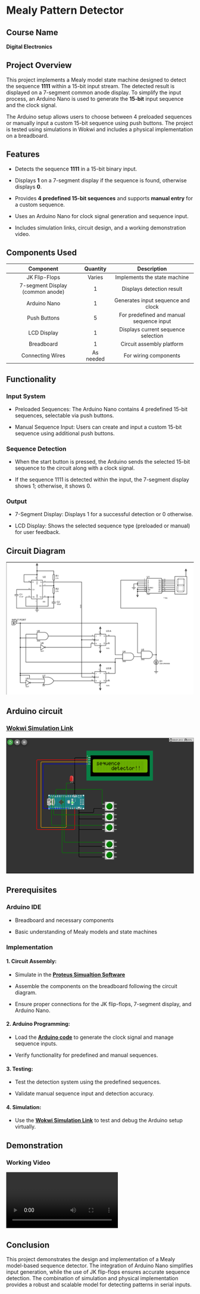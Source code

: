 # Mealy Pattern Detector

## Course Name

**Digital Electronics**

## Project Overview

This project implements a Mealy model state machine designed to detect the sequence **1111**  within a 15-bit input stream. The detected result is displayed on a 7-segment common anode display. To simplify the input process, an Arduino Nano is used to generate the **15-bit** input sequence and the clock signal.

The Arduino setup allows users to choose between 4 preloaded sequences or manually input a custom 15-bit sequence using push buttons. The project is tested using simulations in Wokwi and includes a physical implementation on a breadboard.

## Features

- Detects the sequence **1111** in a 15-bit binary input.

- Displays **1** on a 7-segment display if the sequence is found, otherwise displays **0**.

- Provides **4 predefined 15-bit sequences** and supports **manual entry** for a custom sequence.

- Uses an Arduino Nano for clock signal generation and sequence input.

- Includes simulation links, circuit design, and a working demonstration video.

## Components Used

|             Component            |  Quantity |                Description               |
|:--------------------------------:|:---------:|:----------------------------------------:|
| JK Flip-Flops                    | Varies    | Implements the state machine             |
| 7-segment Display (common anode) | 1         | Displays detection result                |
| Arduino Nano                     | 1         | Generates input sequence and clock       |
| Push Buttons                     | 5         | For predefined and manual sequence input |
| LCD Display                      | 1         | Displays current sequence selection      |
| Breadboard                       | 1         | Circuit assembly platform                |
| Connecting Wires                 | As needed | For wiring components                    |


## Functionality

### Input System

- Preloaded Sequences: The Arduino Nano contains 4 predefined 15-bit sequences, selectable via push buttons.

- Manual Sequence Input: Users can create and input a custom 15-bit sequence using additional push buttons.

### Sequence Detection

- When the start button is pressed, the Arduino sends the selected 15-bit sequence to the circuit along with a clock signal.

- If the sequence 1111 is detected within the input, the 7-segment display shows 1; otherwise, it shows 0.

### Output

- 7-Segment Display: Displays 1 for a successful detection or 0 otherwise.

- LCD Display: Shows the selected sequence type (preloaded or manual) for user feedback.

## Circuit Diagram
![circuit](images&videos/circuit.png)

## Arduino circuit 
 ### [**Wokwi Simulation Link**](https://wokwi.com/projects/403477979726779393)
![arduino sim](<images&videos/ardunio sim.png>)

## Prerequisites

### Arduino IDE

- Breadboard and necessary components

- Basic understanding of Mealy models and state machines

### Implementation

#### 1. Circuit Assembly:
- Simulate in the [**Proteus Simualtion Software**](circuit_simulation\proteus_circuit_simulation_of_a_sequence_detector.pdsprj)  
 
- Assemble the components on the breadboard following the circuit diagram.

- Ensure proper connections for the JK flip-flops, 7-segment display, and Arduino Nano.

#### 2. Arduino Programming:

- Load the [**Arduino code**](15bit_SequenceSender\15bit_SequenceSender.ino) to generate the clock signal and manage sequence inputs.

- Verify functionality for predefined and manual sequences.

#### 3. Testing:

- Test the detection system using the predefined sequences.

- Validate manual sequence input and detection accuracy.

#### 4. Simulation:

- Use the [**Wokwi Simulation Link**](https://wokwi.com/projects/403477979726779393) to test and debug the Arduino setup virtually.

## Demonstration
### **Working Video** 

<video controls src="main.mp4" title="main"></video>

## Conclusion 

This project demonstrates the design and implementation of a Mealy model-based sequence detector. The integration of Arduino Nano simplifies input generation, while the use of JK flip-flops ensures accurate sequence detection. The combination of simulation and physical implementation provides a robust and scalable model for detecting patterns in serial inputs.